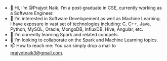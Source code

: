 - 👋 Hi, I’m @Prajyot Naik. I’m a post-graduate in CSE, currently working as a Software Engineer.
- 👀 I’m interested in Software Developement as well as Machine Learning. I have exposure in vast set of technologies including: 
        C, C++, Java, Python, MySQL, Oracle, MongoDB, InfluxDB, Hive, Angular, etc.
- 🌱 I’m currently learning Spark and related concpets.
- 💞️ I’m looking to collaborate on the Spark and Machine Learning topics.
- 📫 How to reach me: You can simply drop a mail to prajyotnaik3@gmail.com.

<!---
prajyotnaik3/prajyotnaik3 is a ✨ special ✨ repository because its `README.md` (this file) appears on your GitHub profile.
You can click the Preview link to take a look at your changes.
--->
